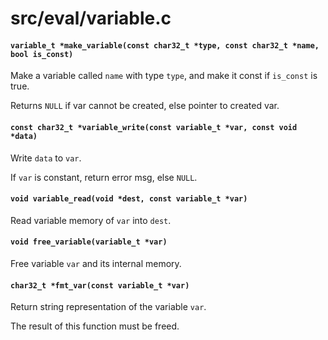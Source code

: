 # src/eval/variable.c

#### `variable_t *make_variable(const char32_t *type, const char32_t *name, bool is_const)`
Make a variable called `name` with type `type`, and make it const if `is_const` is true.

Returns `NULL` if var cannot be created, else pointer to created var.

#### `const char32_t *variable_write(const variable_t *var, const void *data)`
Write `data` to `var`.

If `var` is constant, return error msg, else `NULL`.

#### `void variable_read(void *dest, const variable_t *var)`
Read variable memory of `var` into `dest`.

#### `void free_variable(variable_t *var)`
Free variable `var` and its internal memory.

#### `char32_t *fmt_var(const variable_t *var)`
Return string representation of the variable `var`.

The result of this function must be freed.

